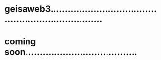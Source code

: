 # geisaweb3.......................................................................
# coming soon.......................................
